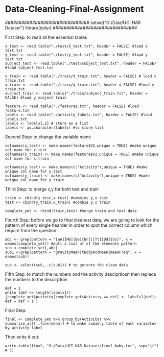 # Data-Cleaning-Final-Assignment

###############################
setwd("G:/Data/UCI HAR Dataset")
library(dplyr)
###############################

First Step: to read all the essential tables

	x_test <- read.table("./test/X_test.txt", header = FALSE) #load x test.txt
	y_test <- read.table("./test/y_test.txt", header = FALSE) #load y test.txt
	subject_test <- read.table("./test/subject_test.txt", header = FALSE) #load subject test.txt
	
	x_train <- read.table("./train/X_train.txt", header = FALSE) # load x train.txt
	y_train <- read.table("./train/y_train.txt", header = FALSE) #load y train.txt
	subject_train <- read.table("./train/subject_train.txt", header = FALSE) #load y subject train
	   
	feature <- read.table("./features.txt", header = FALSE) #load feature.txt
	labels <- read.table("./activity_labels.txt", header = FALSE) #load labels.txt
	labels <- labels[,2] # store as a list
	labels <- as.character(labels) #to store list
   
Second Step: to change the variable name

	colnames(x_test) <- make.names(feature$V2,unique = TRUE) #make unique col name for x.test
	colnames(x_train) <- make.names(feature$V2,unique = TRUE) #make unique col name for x.train
	
	colnames(y_test) <- make.names(c("Activity"),unique = TRUE) #make unique col name for y.test
	colnames(y_train) <- make.names(c("Activity"),unique = TRUE) #make unique col name for y.train
    
Third Step: to merge x,y for both test and train

	train <- cbind(y_test,x_test) #combine y,x test
	test <- cbind(y_train,x_train) #combie y,x train
	    
	complete_yet <- rbind(train,test) #merge train and test data
    
Fourth Step: before we go to final cleanest data, we are going to look for the pattern of every single hearder in order to spot the correct column which require from the question

	abc <- grep(pattern = "[aA][Mm][Ee][Nn]|[Tt][Dd][Ss]", x = names(complete_yet)) #pull a list of of the elements pattern
	sub <-complete_yet[,abc]
	sub1 <-grep(pattern = "gravityMean|tBodyAccMean|meanFreq", x = names(sub))
	
	sub <- select(sub, -c(sub1)) # to gerante the clean data

Fifth Step: to match the numbers and the activity desciprtiosn then replace the numbers to the descirption

	def = 1
	while (def <= length(labels1)){complete_yet$Activity[complete_yet$Activity == def] <- labels1[def]; def = def + 1 }

Final Step:

	final <- complete_yet %>% group_by(Activity) %>% summarize_all(.,funs(mean)) # to make sumamry table of each varaibles by activity label

Then write it out:

	write.table(final, "G:/Data/UCI HAR Dataset/final_baby.txt", sep="\t") # :)








